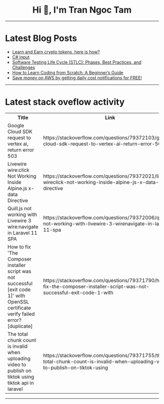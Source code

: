 <h1 align="center">Hi 👋, I'm Tran Ngoc Tam</h1>

---

# Latest Blog Posts 
<!-- BLOG-POST-LIST:START -->
- [Learn and Earn crypto tokens, here is how?](https://dev.to/block_experts_766a3a21915637/learn-and-earn-crypto-tokens-here-is-how-o85)
- [C# input](https://dev.to/sanjar777/c-input-29g7)
- [Software Testing Life Cycle &lpar;STLC&rpar;: Phases, Best Practices, and Challenges](https://dev.to/keploy/software-testing-life-cycle-stlc-phases-best-practices-and-challenges-1oa9)
- [How to Learn Coding from Scratch: A Beginner’s Guide](https://dev.to/tarunfulera1/how-to-learn-coding-from-scratch-a-beginners-guide-2gp3)
- [Save money on AWS by getting daily cost notifications for FREE!](https://dev.to/ibatulanand/save-money-on-aws-by-getting-daily-cost-notifications-for-free-3kce)
<!-- BLOG-POST-LIST:END -->

---

# Latest stack oveflow activity
<table>
  <tr><th>Title</th><th>Link</th></tr>
  <!-- STACKOVERFLOW:START --><tr><td>Google Cloud SDK request to vertex ai, return error 503</td><td>https://stackoverflow.com/questions/79372103/google-cloud-sdk-request-to-vertex-ai-return-error-503</td></tr><tr><td>Livewire wire:click Not Working Inside Alpine.js x-data Directive</td><td>https://stackoverflow.com/questions/79372021/livewire-wireclick-not-working-inside-alpine-js-x-data-directive</td></tr><tr><td>Quill.js not working with Livewire 3 wire:navigate in Laravel 11 SPA</td><td>https://stackoverflow.com/questions/79372006/quill-js-not-working-with-livewire-3-wirenavigate-in-laravel-11-spa</td></tr><tr><td>How to fix &#39;The Composer installer script was not successful [exit code 1]&#39; with OpenSSL certificate verify failed error? [duplicate]</td><td>https://stackoverflow.com/questions/79371790/how-to-fix-the-composer-installer-script-was-not-successful-exit-code-1-with</td></tr><tr><td>The total chunk count is invalid when uploading video to publish on tiktok using tiktok api in laravel</td><td>https://stackoverflow.com/questions/79371755/the-total-chunk-count-is-invalid-when-uploading-video-to-publish-on-tiktok-using</td></tr><!-- STACKOVERFLOW:END -->
</table>

---


